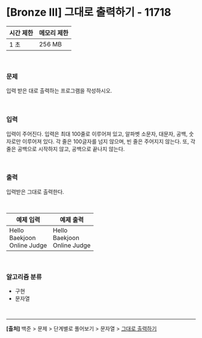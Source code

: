 # [Bronze Ⅲ] 그대로 출력하기 - 11718

|시간 제한|메모리 제한|
|---|---|
|1 초|256 MB|

<br>

### 문제
입력 받은 대로 출력하는 프로그램을 작성하시오.

<br>

### 입력
입력이 주어진다. 입력은 최대 100줄로 이루어져 있고, 알파벳 소문자, 대문자, 공백, 숫자로만 이루어져 있다. 각 줄은 100글자를 넘지 않으며, 빈 줄은 주어지지 않는다. 또, 각 줄은 공백으로 시작하지 않고, 공백으로 끝나지 않는다.

<br>

### 출력
입력받은 그대로 출력한다.

<br>

|예제 입력|예제 출력|
|---|---|
|Hello<br>Baekjoon<br>Online Judge|Hello<br>Baekjoon<br>Online Judge|

<br>

### 알고리즘 분류
* 구현
* 문자열

<br>

---
**[출처]** 백준 > 문제 > 단계별로 풀어보기 > 문자열 > [그대로 출력하기](https://www.acmicpc.net/problem/11718)
